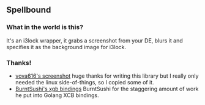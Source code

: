 Spellbound
---------

### What in the world is this?
It's an i3lock wrapper, it grabs a screenshot from your DE, blurs it
and specifies it as the background image for i3lock.

### Thanks!
- [vova616's screenshot](https://github.com/vova616/screenshot) huge thanks for writing this library but I really only needed the linux side-of-things, so I copied some of it.
- [BurntSushi's xgb bindings](https://github.com/BurntSushi/xgb) BurntSushi for the staggering amount of work he put into Golang XCB bindings.
